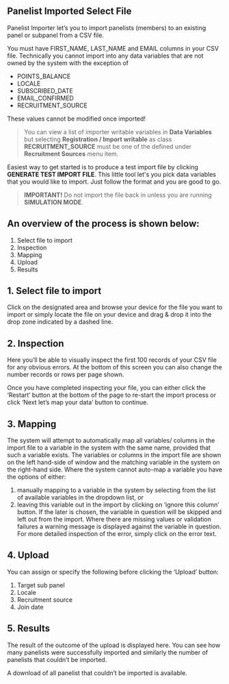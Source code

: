 ## Panelist Imported Select File

Panelist Importer let’s you to import panelists (members) to an existing panel or subpanel from a CSV file.

You must have FIRST_NAME, LAST_NAME and EMAIL columns in your CSV file. Technically you cannot import into any data variables that are not owned by the system with the exception of

- POINTS_BALANCE
- LOCALE
- SUBSCRIBED_DATE
- EMAIL_CONFIRMED
- RECRUITMENT_SOURCE

These values cannot be modified once imported!

> You can view a list of importer writable variables in **Data Variables** but selecting **Registration / Import writable** as class
> **RECRUITMENT_SOURCE** must be one of the defined under **Recruitment Sources** menu item.

Easiest way to get started is to produce a test import file by clicking **GENERATE TEST IMPORT FILE**. This little tool let's you pick data variables that you would like to import. Just follow the format and you are good to go. 

> **IMPORTANT!** Do not import the file back in unless you are running **SIMULATION MODE**.

## An overview of the process is shown below:

1. Select file to import 
2. Inspection 
3. Mapping
4. Upload
5. Results

## 1.	Select file to import

Click on the designated area and browse your device for the file you want to import or simply locate the file on your device and drag & drop it into the drop zone indicated by a dashed line.

## 2.	Inspection

Here you’ll be able to visually inspect the first 100 records of your CSV file for any obvious errors. At the bottom of this screen you can also change the number records or rows per page shown. 

Once you have completed inspecting your file, you can either click the ‘Restart’ button at the bottom of the page to re-start the import process or click ‘Next let’s map your data’ button to continue.

## 3.	Mapping

The system will attempt to automatically map all variables/ columns in the import file to a variable in the system with the same name, provided that such a variable exists. 
The variables or columns in the import file are shown on the left hand-side of window and the matching variable in the system on the right-hand side.
Where the system cannot auto-map a variable you have the options of either: 

1.	manually mapping to a variable in the system by selecting from the list of available variables in the dropdown list, or 
2.	leaving this variable out in the import by clicking on ‘ignore this column’ button.
If the later is chosen, the variable in question will be skipped and left out from the import. 
Where there are missing values or validation failures a warning message is displayed against the variable in question. For more detailed inspection of the error, simply click on the error text.

## 4.	Upload

You can assign or specify the following before clicking the ‘Upload’ button:
1.	Target sub panel 
2.	 Locale
3.	Recruitment source
4.	Join date

## 5.	Results

The result of the outcome of the upload is displayed here. You can see how many panelists were successfully imported and similarly the number of panelists that couldn’t be imported. 

A download of all panelist that couldn’t be imported is available.
